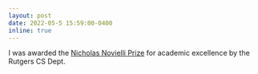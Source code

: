 ```yaml
---
layout: post
date: 2022-05-5 15:59:00-0400
inline: true
---
```


I was awarded the [Nicholas Novielli Prize](https://www.cs.rutgers.edu/news-events/news/news-item/cs-2021-22-award-winners?i=palande-soham-novielli) for academic excellence by the Rutgers CS Dept. 
